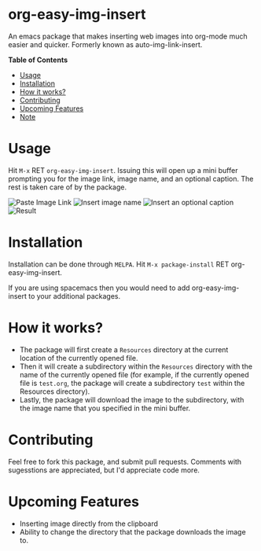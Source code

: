 # org-easy-img-insert
An emacs package that makes inserting web images into org-mode much easier and quicker. Formerly known as auto-img-link-insert.

<!-- markdown-toc start - Don't edit this section. Run M-x markdown-toc-generate-toc again -->
**Table of Contents**
- [Usage](#usage)
- [Installation](#installation)
- [How it works?](#how-it-works)
- [Contributing](#contributing)
- [Upcoming Features](#upcoming-features)
- [Note](#note)

<!-- markdown-toc end -->

# Usage
Hit `M-x` RET `org-easy-img-insert`. Issuing this will open up a mini buffer prompting you for the image link, image name, and an optional caption. The rest is taken care of by the package.

![Paste Image Link](https://github.com/tashrifsanil/org-easy-img-insert/blob/master/Screenshots/img-insert-screenshot-1.png)
![Insert image name](https://github.com/tashrifsanil/org-easy-img-insert/blob/master/Screenshots/img-insert-screenshot-2.png)
![Insert an optional caption](https://github.com/tashrifsanil/org-easy-img-insert/blob/master/Screenshots/img-insert-screenshot-3.png)
![Result](https://github.com/tashrifsanil/org-easy-img-insert/blob/master/Screenshots/img-insert-screenshot-4.png)

# Installation
Installation can be done through `MELPA`. Hit `M-x package-install` RET org-easy-img-insert.

If you are using spacemacs then you would need to add org-easy-img-insert to your additional packages.

# How it works?
* The package will first create a `Resources` directory at the current location of the currently opened file.
* Then it will create a subdirectory within the `Resources` directory with the name of the currently opened file (for example, if the currently opened file is `test.org`, the package will create a subdirectory `test` within the Resources directory).
* Lastly, the package will download the image to the subdirectory, with the image name that you specified in the mini buffer.

# Contributing
Feel free to fork this package, and submit pull requests. Comments with sugesstions are appreciated, but I'd appreciate code more.

# Upcoming Features
* Inserting image directly from the clipboard
* Ability to change the directory that the package downloads the image to.
